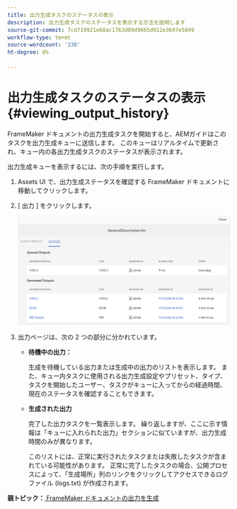 ```yaml
---
title: 出力生成タスクのステータスの表示
description: 出力生成タスクのステータスを表示する方法を説明します
source-git-commit: 7cd719921e68ac1763d09d9665d912e3697e5849
workflow-type: tm+mt
source-wordcount: '238'
ht-degree: 0%

---
```



# 出力生成タスクのステータスの表示 {#viewing_output_history}

FrameMaker ドキュメントの出力生成タスクを開始すると、AEMガイドはこのタスクを出力生成キューに送信します。 このキューはリアルタイムで更新され、キュー内の各出力生成タスクのステータスが表示されます。

出力生成キューを表示するには、次の手順を実行します。

1. Assets UI で、出力生成ステータスを確認する FrameMaker ドキュメントに移動してクリックします。

1. [ 出力 ] をクリックします。

   ![](images/output-queued-fm.png)

1. 出力ページは、次の 2 つの部分に分かれています。

   - **待機中の出力：**

      生成を待機している出力または生成中の出力のリストを表示します。 また、キュー内タスクに使用される出力生成設定やプリセット、タイプ、タスクを開始したユーザー、タスクがキューに入ってからの経過時間、現在のステータスを確認することもできます。

   - **生成された出力**

      完了した出力タスクを一覧表示します。 繰り返しますが、ここに示す情報は「キューに入れられた出力」セクションに似ていますが、出力生成時間のみが異なります。

      このリストには、正常に実行されたタスクまたは失敗したタスクが含まれている可能性があります。 正常に完了したタスクの場合、公開プロセスによって、「生成場所」列のリンクをクリックしてアクセスできるログファイル (logs.txt) が作成されます。


**親トピック：**[ FrameMaker ドキュメントの出力を生成](fm-output-generatation.md)

